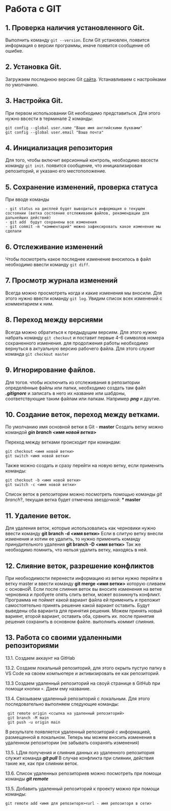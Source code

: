 # Работа с GIT

## 1. Проверка наличия установленного Git.
Выполнить команду `git --version`. 
Если Git установлен, появится информация о версии программы, иначе появится сообщение об ошибке.

## 2. Установка Git.
Загружаем последнюю версию Git [сайта](https:git-scm.com/downloads).
Устанавливаем с настройками по умолчанию.
## 3. Настройка Git.
При первом использовании Git необходимо представиться.
Для этого нужно ввсести в терминале 2 команды:
```
git config --global user.name "Ваше имя английскими буквами"
git config --global user.email "Ваша почта"
```
## 4. Инициализация репозитория
Для того, чтобы включит версионный контроль, необходимо ввсести команду `git init`.
появится сообщение, что инициализирован репозиторий, и указано его местоположение.
## 5. Сохранение изменений, проверка статуса
 При вводе команды
 ```
 - git status на дисплей будет выводиться информация о текущем состоянии (ветка состояние отслеживаем файлов, рекомендации для дальнейших действий) 
 - git add  будут сохранены все изменения
 - git commit -m "комментарий" можно зафиксировать какое изменение мы сделали

 ```
  ## 6. Отслеживание изменений
  Чтобы посмотреть какое последнее изменение вносилось в файл необходимо ввести команду `git diff`. 

  ## 7. Просмотр журнала изменений 
  Всегда можно просмотреть когда и какие изменения мы вносили. Для этого нужно ввести команду `git log`.
  Увидим список всех изменений с комментарием к ним.

  ## 8. Переход между версиями
  Всегда можно обратиться к предыдущим версиям. Для этого нужно набрать команду `git checkout` и поставит первые 4-6 символов номера сохраненного изменения. 
  для продолжения работы необходимо вернуться в актуальную версию рабочего файла. 
  Для этого служит команда `git checkout master`

  ## 9. Игнорирование файлов.
  Для тогоя. чтобы исключить из отслеживания в репозитории определённые файлы или папки, необходимо создать там файл ***.gitignore***
  и записать в него их название или шабдоны, соответствующие таким файлам или папкам.
  Например ***png*** и другие. 

  ## 10. Создание веток, переход между ветками.
  По умолчанию имя основной ветки в Git - **master**
  Создать ветку можно командой ***gin branch <имя новой ветка>***
  
  Переход между ветками происходит при командам:
  ```
  git checkout <имя новой ветки>
  git switch <имя новой ветки>
  
  ```
  Также можно создать и сразу перейти на новую ветку, если применить команды:
  ```
  git checkout -b <имя новой ветки>
  git switch -c <имя новой ветки>
  ```
  Список веток в репозитории можно посмотреть  помощью команды *git branch*?\, текущая ветка будет отмечена звездочкой: **\* master**
  

## 11. Удаление веток.
Для удаления веток, которые использовались как черновики нужно ввести команду **git branch -d <имя ветки>**
Если в слитую ветку внесли изменения и хотим ее удалить, то нужно применить команду принудительного удаления **git branch -D <имя ветки>**
Так же необходимо помнить, что нельзя удалить ветку, находясь в ней.

## 12. Слияние веток, разрешение конфликтов

При необходимости перенести информацию из ветки нужно перейти в ветку master и ввести команду **git merge <имя ветки>** которую сливаем с основноЙ. 
Если после слияния веток вы вносите изменения на ветке черновика и пробуете опять слить ветки, может возникнуть конфликт. Программа не поймет какой вариант файла ей применить и преложит самостоятельно принять решение какой вариант оставить. Будут выведены оба варианта для принятия решения. Можем принять новый вариянт, второй вариант, оставить оба, срвнить их. после принятия решения сохранить в основном файле.
выполнить коммит слияния.

## 13. Работа со своими удаленными репозиториями

13.1. Создаем аккаунт на GitHab

13.2. Создаем локальный репозиторий, для этого окрыть пустую папку в VS Code на своем компьютере и активизировать ее как репозиторий.

13.3 Создаем удаленный репозиторий на своуй странице в GitHub при помощи кнопки ``+``. Даем ему название.

13.4. Связываем удаленный репозиторий с локальным. Для этого последовательно выполняем следующие команды:

```
 git remote origin <ссылка на удаленный репозиторий>
 git branch -M main
 git push -u origin main
 ```
 В результате появляется удаленный репозиторий с информацией, размещенной в локальном. Теперь мы можем вносить изменения в удаленном репозитории (не забывать сохранять изменения)

 13.5. LДля получения и слияния данных из удаленного репозитория служит команда ***git pull***  В случае конфликта при слиянии, действия такие же, как при слиянии веток.

 13.6. Список удаленных репозиториев можно посмотреть при помощи команды ***git remote***

13.5. Добавить удаленный репозиторий к проекту можно при помощи команды:
```
git remote add <имя для репозиторя><url - имя репозиторя в сети>
```


